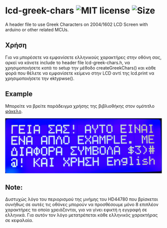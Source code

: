 # lcd-greek-chars ![MIT license](https://img.shields.io/github/license/CSpyridakis/lcd-greek-chars.svg?style=plastic) ![Size](https://img.shields.io/github/repo-size/CSpyridakis/lcd-greek-chars.svg?style=plastic)

A header file to use Greek Characters on 2004/1602 LCD Screen with arduino or other related MCUs.

## Χρήση
Για να μπορέσετε να εμφανίσετε ελληνικούς χαρακτήρες στην οθόνη σας, αρκεί να κάνετε
include το header file lcd-greek-chars.h, να χρησιμοποιήσετε κατά το setup την μέθοδο 
createGreekChars() και κάθε φορά που θέλετε να εμφανίσετε κείμενο στην LCD αντί της lcd.print να χρησιμοποιήσετε την ektypwse(). 

## Example
Μπορείτε να βρείτε παράδειγμα χρήσης της βιβλιοθήκης στον ομότιτλο [φάκελο](./example).

![Example](./doc/example.jpg)

## Note:
Δυστυχώς λόγο του περιορισμού της μνήμης του HD44780 που βρίσκεται
συνήθως σε αυτές τις οθόνες μπορούν να προσθέσουμε μόνο 8 επιπλέον
χαρακτήρες τα οποία χρειάζονται, για να γίνει εφικτή η εγγραφή σε 
ελληνικά. Για αυτόν τον λόγο μετατρέπεται κάθε ελληνικός χαρακτήρας 
σε κεφαλαία.
